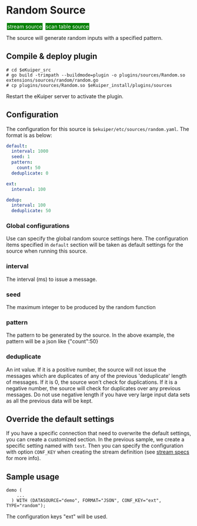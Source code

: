 # Random Source

<span style="background:green;color:white;padding:1px;margin:2px">stream source</span>
<span style="background:green;color:white;padding:1px;margin:2px">scan table source</span>

The source will generate random inputs with a specified pattern.

## Compile & deploy plugin

```shell
# cd $eKuiper_src
# go build -trimpath --buildmode=plugin -o plugins/sources/Random.so extensions/sources/random/random.go
# cp plugins/sources/Random.so $eKuiper_install/plugins/sources
```

Restart the eKuiper server to activate the plugin.

## Configuration

The configuration for this source is `$ekuiper/etc/sources/random.yaml`. The format is as below:

```yaml
default:
  interval: 1000
  seed: 1
  pattern:
    count: 50
  deduplicate: 0

ext:
  interval: 100

dedup:
  interval: 100
  deduplicate: 50
```

### Global configurations

Use can specify the global random source settings here. The configuration items specified in `default` section will be taken as default settings for the source when running this source.

### interval

The interval (ms) to issue a message.

### seed

The maximum integer to be produced by the random function

### pattern

The pattern to be generated by the source. In the above example, the pattern will be a json like {"count":50}

### deduplicate

An int value. If it is a positive number, the source will not issue the messages which are duplicates of any of the previous 'deduplicate' length of messages. If it is 0, the source won't check for duplications. If it is a negative number, the source will check for duplicates over any previous messages. Do not use negative length if you have very large input data sets as all the previous data will be kept.

## Override the default settings

If you have a specific connection that need to overwrite the default settings, you can create a customized section. In the previous sample, we create a specific setting named with `test`.  Then you can specify the configuration with option `CONF_KEY` when creating the stream definition (see [stream specs](../../../sqls/streams.md) for more info).

## Sample usage

```text
demo (
    ...
  ) WITH (DATASOURCE="demo", FORMAT="JSON", CONF_KEY="ext", TYPE="random");
```

The configuration keys "ext" will be used.
